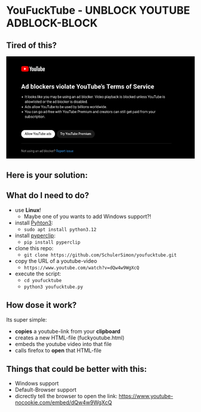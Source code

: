 # YouFuckTube - UNBLOCK YOUTUBE ADBLOCK-BLOCK

## Tired of this?
![YouFuckTube-Adblock-blcoker](adblock-blocker.png)

## Here is your solution: 

## What do I need to do?

- use **Linux**! 
    - Maybe one of you wants to add Windows support?!
- install [Pyhton3](https://www.python.org/downloads/): 
    - `sudo apt install python3.12` 
- install [pyperclip](https://pypi.org/project/pyperclip/):
    - `pip install pyperclip`
- clone this repo: 
    - `git clone https://github.com/SchulerSimon/youfucktube.git`
- copy the URL of a youtube-video
    - `https://www.youtube.com/watch?v=dQw4w9WgXcQ`
- execute the script: 
    - `cd youfucktube`
    - `python3 youfucktube.py`

## How dose it work?
Its super simple: 
- **copies** a youtube-link from your **clipboard**
- creates a new HTML-file (fuckyoutube.html)
- embeds the youtube video into that file
- calls firefox to **open** that HTML-file

## Things that could be better with this:
- Windows support
- Default-Browser support
- dicrectly tell the browser to open the link: https://www.youtube-nocookie.com/embed/dQw4w9WgXcQ
